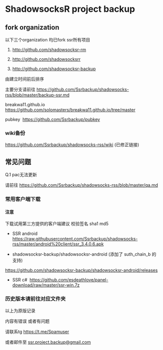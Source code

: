 # ShadowsocksR project backup

## fork organization

以下三个organization 均已fork ssr所有项目

1. http://github.com/shadowsocksr-rm

2. http://github.com/shadowsocksrr

3. http://github.com/shadowsocksr-backup

由建立时间前后排序

主要分支请前往 https://github.com/Ssrbackup/shadowsocks-rss/blob/master/backup-ssr.md

breakwa11.github.io https://github.com/solomasters/breakwa11.github.io/tree/master

pubkey  https://github.com/Ssrbackup/pubkey

### wiki备份

https://github.com/Ssrbackup/shadowsocks-rss/wiki  (已修正链接)

## 常见问题

Q.1 pac无法更新

请前往 https://github.com/Ssrbackup/shadowsocks-rss/blob/master/qa.md

### 常用客户端下载

#### 注意

下载试用第三方提供的客户端建议 校验签名 sha1 md5

* SSR android   https://raw.githubusercontent.com/Ssrbackup/shadowsocks-rss/master/android%20client/ssr_3.4.0.6.apk

* shadowsocksr-backup/shadowsocksr-android (添加了 suth_chain_b 的支持)

https://github.com/shadowsocksr-backup/shadowsocksr-android/releases

* SSR c#  https://github.com/esdeathlove/panel-download/raw/master/ssr-win.7z


### 历史版本请前往对应文件夹

以上为原版记录



内容有错误 或者有问题 

请联系tg https://t.me/Spamuser

或者邮件至 ssr.project.backup@gmail.com
